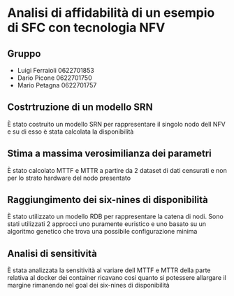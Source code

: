 # Analisi di affidabilità di un esempio di SFC con tecnologia NFV

## Gruppo
* Luigi Ferraioli 0622701853
* Dario Picone 0622701750
* Mario Petagna 0622701757

## Costrtruzione di un modello SRN
È stato costruito un modello SRN per rappresentare il singolo nodo dell NFV e su di esso è stata calcolata la disponibilità

## Stima a massima verosimilianza dei parametri
È stato calcolato MTTF e MTTR a partire da 2 dataset di dati censurati e non per lo strato hardware del nodo presentato

## Raggiungimento dei six-nines di disponibilità
È stato utilizzato un modello RDB per rappresentare la catena di nodi. Sono stati utilizzati 2 approcci uno puramente euristico e uno basato su un algoritmo genetico che trova una possibile configurazione minima

## Analisi di sensitività
È stata analizzata la sensitività al variare dell MTTF e MTTR della parte relativa al docker dei container ricavano cosi quanto si potessere allargare il margine rimanendo nel goal dei six-nines di disponibilità

